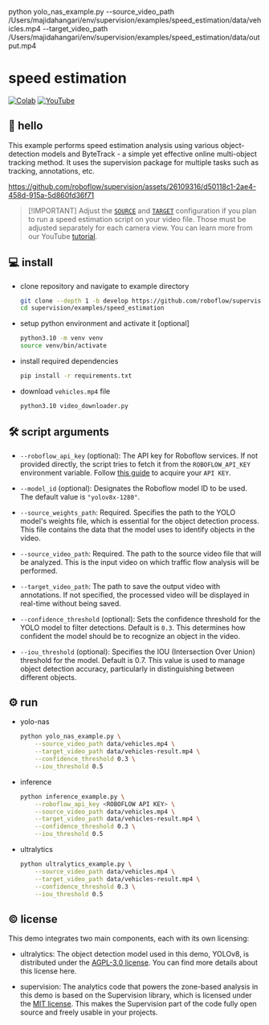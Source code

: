 
python yolo_nas_example.py --source_video_path /Users/majidahangari/env/supervision/examples/speed_estimation/data/vehicles.mp4 --target_video_path /Users/majidahangari/env/supervision/examples/speed_estimation/data/output.mp4


# speed estimation


[![Colab](https://colab.research.google.com/assets/colab-badge.svg)](https://colab.research.google.com/github/roboflow-ai/notebooks/blob/main/notebooks/how-to-estimate-vehicle-speed-with-computer-vision.ipynb)
[![YouTube](https://badges.aleen42.com/src/youtube.svg)](https://youtu.be/uWP6UjDeZvY)

## 👋 hello

This example performs speed estimation analysis using various object-detection models
and ByteTrack - a simple yet effective online multi-object tracking method. It uses the
supervision package for multiple tasks such as tracking, annotations, etc.

https://github.com/roboflow/supervision/assets/26109316/d50118c1-2ae4-458d-915a-5d860fd36f71

> \[!IMPORTANT\]
> Adjust the [`SOURCE`](https://github.com/roboflow/supervision/blob/e32b05a636dab2ea1f39299e529c4b22b8baa8da/examples/speed_estimation/ultralytics_example.py#L10)
> and [`TARGET`](https://github.com/roboflow/supervision/blob/e32b05a636dab2ea1f39299e529c4b22b8baa8da/examples/speed_estimation/ultralytics_example.py#L15)
> configuration if you plan to run a speed estimation script on your video file. Those must be adjusted separately for each camera view. You can learn more
> from our YouTube [tutorial](https://youtu.be/uWP6UjDeZvY).

## 💻 install

- clone repository and navigate to example directory

    ```bash
    git clone --depth 1 -b develop https://github.com/roboflow/supervision.git
    cd supervision/examples/speed_estimation
    ```

- setup python environment and activate it \[optional\]

    ```bash
    python3.10 -m venv venv
    source venv/bin/activate
    ```

- install required dependencies

    ```bash
    pip install -r requirements.txt
    ```

- download `vehicles.mp4` file

    ```bash
    python3.10 video_downloader.py
    ```

## 🛠️ script arguments

- `--roboflow_api_key` (optional): The API key for Roboflow services. If not provided
    directly, the script tries to fetch it from the `ROBOFLOW_API_KEY` environment
    variable. Follow [this guide](https://docs.roboflow.com/api-reference/authentication#retrieve-an-api-key)
    to acquire your `API KEY`.

- `--model_id` (optional): Designates the Roboflow model ID to be used. The default
    value is `"yolov8x-1280"`.

- `--source_weights_path`: Required. Specifies the path to the YOLO model's weights
    file, which is essential for the object detection process. This file contains the
    data that the model uses to identify objects in the video.

- `--source_video_path`: Required. The path to the source video file that will be
    analyzed. This is the input video on which traffic flow analysis will be performed.

- `--target_video_path`: The path to save the output video with
    annotations. If not specified, the processed video will be displayed in real-time
    without being saved.

- `--confidence_threshold` (optional): Sets the confidence threshold for the YOLO
    model to filter detections. Default is `0.3`. This determines how confident the
    model should be to recognize an object in the video.

- `--iou_threshold` (optional): Specifies the IOU (Intersection Over Union) threshold
    for the model. Default is 0.7. This value is used to manage object detection
    accuracy, particularly in distinguishing between different objects.

## ⚙️ run

- yolo-nas

    ```bash
    python yolo_nas_example.py \
        --source_video_path data/vehicles.mp4 \
        --target_video_path data/vehicles-result.mp4 \
        --confidence_threshold 0.3 \
        --iou_threshold 0.5
    ```

- inference

    ```bash
    python inference_example.py \
        --roboflow_api_key <ROBOFLOW API KEY> \
        --source_video_path data/vehicles.mp4 \
        --target_video_path data/vehicles-result.mp4 \
        --confidence_threshold 0.3 \
        --iou_threshold 0.5
    ```

- ultralytics

    ```bash
    python ultralytics_example.py \
        --source_video_path data/vehicles.mp4 \
        --target_video_path data/vehicles-result.mp4 \
        --confidence_threshold 0.3 \
        --iou_threshold 0.5
    ```

## © license

This demo integrates two main components, each with its own licensing:

- ultralytics: The object detection model used in this demo, YOLOv8, is distributed
    under the [AGPL-3.0 license](https://github.com/ultralytics/ultralytics/blob/main/LICENSE).
    You can find more details about this license here.

- supervision: The analytics code that powers the zone-based analysis in this demo is
    based on the Supervision library, which is licensed under the
    [MIT license](https://github.com/roboflow/supervision/blob/develop/LICENSE.md). This
    makes the Supervision part of the code fully open source and freely usable in your
    projects.
